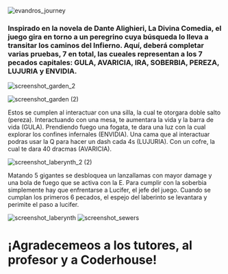 ![evandros_journey](https://user-images.githubusercontent.com/94655835/168483489-88dc542f-502e-4c22-83c2-b95c6a272543.png)





### Inspirado en la novela de Dante Alighieri, La Divina Comedia, el juego gira en torno a un peregrino cuya búsqueda lo lleva a transitar los caminos del Infierno. Aquí, deberá completar varias pruebas, 7 en total, las cueales representan a los 7 pecados capitales: GULA, AVARICIA, IRA, SOBERBIA, PEREZA, LUJURIA y ENVIDIA. 


![screenshot_garden_2](https://user-images.githubusercontent.com/94655835/168485925-e1bbdc41-e8a8-4ccd-8809-e0bcac3472a3.png)

![screenshot_garden (2)](https://user-images.githubusercontent.com/94655835/168486095-095e0fb4-0373-4455-be8d-d7ab7dadb433.png)




Estos se cumplen al interactuar con una silla, la cual te otorgara doble salto (pereza). Interactuando con una mesa, te aumentara la vida y la barra de vida (GULA). Prendiendo fuego una fogata, te dara una luz con la cual explorar los confines infernales (ENVIDIA). Una cama que al interactuar podras usar la Q para hacer un dash cada 4s (LUJURIA). Con un cofre, la cual te dara 40 dracmas (AVARICIA). 




![screenshot_laberynth_2 (2)](https://user-images.githubusercontent.com/94655835/168485974-b78b95d7-1850-4988-bc85-5554311b6e99.png)


Matando 5 gigantes se desbloquea un lanzallamas con mayor damage y una bola de fuego que se activa con la E. Para cumplir con la soberbia simplemente hay que enfrentarse a Lucifer, el jefe del juego. Cuando se cumplan los primeros 6 pecados, el espejo del laberinto se levantara y perimite el paso a lucifer.


![screenshot_laberynth](https://user-images.githubusercontent.com/94655835/168485959-8cd08f2f-cf48-4fc6-9e71-81923b0f2b09.png)
![screenshot_sewers](https://user-images.githubusercontent.com/94655835/168485964-c7af411c-77a6-4acf-ac2a-1cb2834eecc8.png)


# ¡Agradecemeos a los tutores, al profesor y a Coderhouse!
